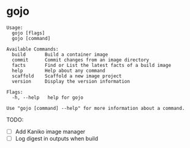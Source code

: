 # gojo

```
Usage:
  gojo [flags]
  gojo [command]

Available Commands:
  build       Build a container image
  commit      Commit changes from an image directory
  facts       Find or List the latest facts of a build image
  help        Help about any command
  scaffold    Scaffold a new image project
  version     Display the version information

Flags:
  -h, --help   help for gojo

Use "gojo [command] --help" for more information about a command.
```

TODO:

- [ ] Add Kaniko image manager
- [ ] Log digest in outputs when build
